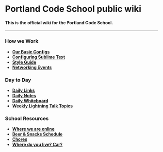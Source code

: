 # Portland Code School public wiki

#### This is the official wiki for the Portland Code School.

* * *

### How we Work

*   **[Our Basic Configs](/portlandcodeschool/wiki/wiki/Configs)**
*   **[Configuring Sublime Text](/portlandcodeschool/wiki/wiki/Configuring-Sublime)**
*   **[Style Guide](/portlandcodeschool/wiki/wiki/Style-Guide)**
*   **[Networking Events](/portlandcodeschool/wiki/wiki/Networking-Events)**

### Day to Day

*   **[Daily Links](/portlandcodeschool/wiki/wiki/Daily-Links)**
*   **[Daily Notes](/portlandcodeschool/wiki/wiki/Daily-Notes)**
*   **[Daily Whiteboard](/portlandcodeschool/wiki/wiki/Whiteboard)**
*   **[Weekly Lightning Talk Topics](/portlandcodeschool/wiki/wiki/Lightning-Talk-Topics)**

### School Resources

*   **[Where we are online](/portlandcodeschool/wiki/wiki/The-Twitter)**
*   **[Beer &amp; Snacks Schedule](/portlandcodeschool/wiki/wiki/Beer-&amp;-Snacks-Schedule)**
*   **[Chores](/portlandcodeschool/wiki/wiki/Chores)**
*   **[Where do you live? Car?](/portlandcodeschool/wiki/wiki/Where-do-you-live%3F-Car%3F)**
